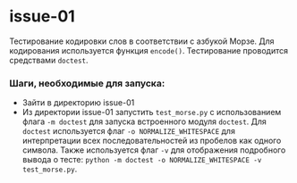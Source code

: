 # issue-01
Тестирование кодировки слов в соответствии с азбукой Морзе. Для кодирования используется функция `encode()`.
Тестирование проводится средствами `doctest`.

### Шаги, необходимые для запуска:
- Зайти в директорию issue-01
- Из директории issue-01 запустить `test_morse.py` с использованием флага `-m doctest` для запуска встроенного модуля `doctest`. Для `doctest` используется флаг `-o NORMALIZE_WHITESPACE` для интерпретации всех последовательностей из пробелов как одного символа. Также используется флаг `-v` для отображения подробного вывода о тесте:
```python -m doctest -o NORMALIZE_WHITESPACE -v test_morse.py```.